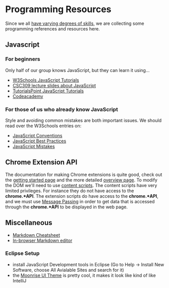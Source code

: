 # Programming Resources
Since we all [have varying degrees of skills](../doc/phase1/Collaboration.md#skill-sets-table), we are collecting some programming references and resources here.

## Javascript

### For beginners
Only half of our group knows JavaScript, but they can learn it using...
- [W3Schools JavaScript Tutorials](http://www.w3schools.com/js/default.asp)
- [CSC309 lecture slides about JavaScript](http://www.cs.toronto.edu/~mashiyat/csc309/Lectures/javascript.pdf)
- [TutorialsPoint JavaScript Tutorials](http://www.tutorialspoint.com/javascript/index.htm)
- [Codeacademy](https://www.codecademy.com/learn)

### For those of us who already know JavaScript
Style and avoiding common mistakes are both important issues. We should read over the W3Schools entries on:
- [JavaScript Conventions](http://www.w3schools.com/js/js_conventions.asp)
- [JavaScript Best Practices](http://www.w3schools.com/js/js_best_practices.asp)
- [JavaScript Mistakes](http://www.w3schools.com/js/js_mistakes.asp)

## Chrome Extension API
The documentation for making Chrome extensions is quite good, check out the [getting started page](https://developer.chrome.com/extensions/getstarted) and the more detailed [overview page](https://developer.chrome.com/extensions/overview). To modify the DOM we'll need to use [content scripts](https://developer.chrome.com/extensions/content_scripts).
The content scripts have very limited privileges. For instance they do not have access to the **chrome.\*API**. The extension scripts do have access to the **chrome.\*API**, and we must use [Message Passing](https://developer.chrome.com/extensions/messaging) in order to get data that is accessed through the **chrome.\*API** to be displayed in the web page.

## Miscellaneous
- [Markdown Cheatsheet](https://github.com/adam-p/markdown-here/wiki/Markdown-Cheatsheet)
- [In-browser Markdown editor](https://stackedit.io/)

### Eclipse Setup
- install JavaScript Development tools in Eclipse (Go to Help -> Install New Software, choose All Avialable Sites and search for it)
- the [Moonrise UI Theme](https://github.com/guari/eclipse-ui-theme#installation) is pretty cool, it makes it look like kind of like IntelliJ
